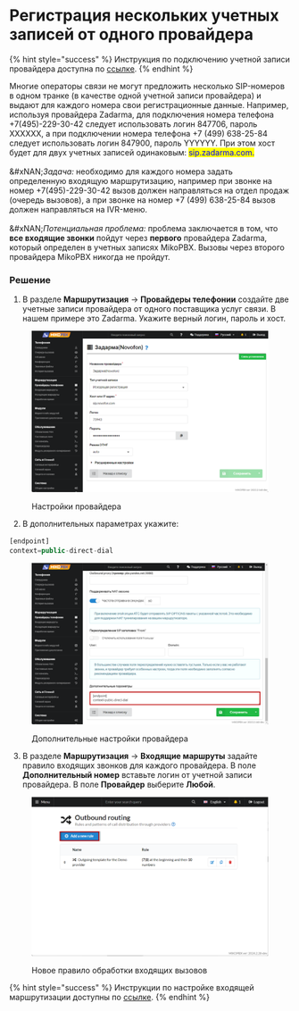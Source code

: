 # Регистрация нескольких учетных записей от одного провайдера

{% hint style="success" %}
Инструкция по подключению учетной записи провайдера доступна по [ссылке](../../manual/routing/providers.md).
{% endhint %}

Многие операторы связи не могут предложить несколько SIP-номеров в одном транке (в качестве одной учетной записи провайдера) и выдают для каждого номера свои регистрационные данные. Например, используя провайдера Zadarma, для подключения номера телефона +7(495)-229-30-42 следует использовать логин 847706, пароль XXXXXX, а при подключении номера телефона +7 (499) 638-25-84 следует использовать логин 847900, пароль YYYYYY. При этом хост будет для двух учетных записей одинаковым: <mark style="color:blue;">sip.zadarma.com.</mark>\
\
&#xNAN;_&#x417;адача:_ необходимо для каждого номера задать определенную входящую маршрутизацию, например при звонке на номер +7(495)-229-30-42 вызов должен направляться на отдел продаж (очередь вызовов), а при звонке на номер +7 (499) 638-25-84 вызов должен направляться на IVR-меню.\
\
&#xNAN;_&#x41F;отенциальная проблема:_ проблема заключается в том, что **все входящие звонки** пойдут через **первого** провайдера Zadarma, который определен в учетных записях MikoPBX. Вызовы через второго провайдера MikoPBX никогда не пройдут.

### Решение &#x20;

1. В разделе **Маршрутизация** → **Провайдеры телефонии** создайте две учетные записи провайдера от одного поставщика услуг связи. В нашем примере это Zadarma. Укажите верный логин, пароль и хост.

<figure><img src="../../.gitbook/assets/provider.png" alt=""><figcaption><p>Настройки провайдера </p></figcaption></figure>

2. В дополнительных параметрах укажите:

```php
[endpoint]
context=public-direct-dial
```

<figure><img src="../../.gitbook/assets/extraParameters.png" alt=""><figcaption><p>Дополнительные настройки провайдера</p></figcaption></figure>

3. В разделе **Маршрутизация** → **Входящие маршруты** задайте правило входящих звонков для каждого провайдера. В поле **Дополнительный номер** вставьте логин от учетной записи провайдера. В поле **Провайдер** выберите **Любой**.

<figure><img src="../../.gitbook/assets/newRule.png" alt=""><figcaption><p>Новое правило обработки входящих вызовов</p></figcaption></figure>

{% hint style="success" %}
Инструкции по настройке входящей маршрутизации доступны по [ссылке](../incoming-routing/).
{% endhint %}
